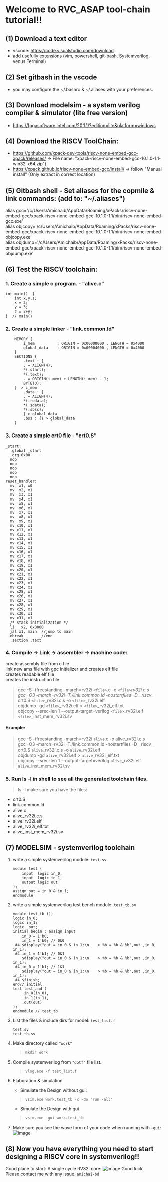 # Welcome to RVC_ASAP tool-chain tutorial!! 
## (1) Download a text editor  
- vscode: https://code.visualstudio.com/download  
- add usefully extensions (vim, powershell, git-bash, Systemverilog, venus Terminal)  
  
## (2) Set gitbash in the vscode  
- you may configure the ~/.bashrc & ~/.aliases with your preferences.
  
## (3) Download modelsim - a system verilog compiler & simulator (lite free version)  
- https://fpgasoftware.intel.com/20.1.1/?edition=lite&platform=windows  
  
## (4) Download the RISCV ToolChain:  
- https://github.com/xpack-dev-tools/riscv-none-embed-gcc-xpack/releases/ -> File name: "xpack-riscv-none-embed-gcc-10.1.0-1.1-win32-x64.zip")  
- https://xpack.github.io/riscv-none-embed-gcc/install/  -> follow "Manual install" (Only extract in correct location)  
  
## (5) Gitbash shell - Set aliases for the copmile & link commands: (add to:  "~/.aliases")  
alias gcc='/c/Users/Amichaib/AppData/Roaming/xPacks/riscv-none-embed-gcc/xpack-riscv-none-embed-gcc-10.1.0-1.1/bin/riscv-none-embed-gcc.exe'  
alias objcopy='/c/Users/Amichaib/AppData/Roaming/xPacks/riscv-none-embed-gcc/xpack-riscv-none-embed-gcc-10.1.0-1.1/bin/riscv-none-embed-objcopy.exe'  
alias objdump='/c/Users/Amichaib/AppData/Roaming/xPacks/riscv-none-embed-gcc/xpack-riscv-none-embed-gcc-10.1.0-1.1/bin/riscv-none-embed-objdump.exe'  

## (6) Test the RISCV toolchain:  
### 1. Create a simple c program. - "alive.c"  
```
int main()  {  
    int x,y,z;  
    x = 2;  
    y = 3;  
    z = x+y;  
}  // main()
```
### 2. Create a simple linker - "link.common.ld"  
```
    MEMORY {  
        i_mem          : ORIGIN = 0x00000000 , LENGTH = 0x4000  
        global_data    : ORIGIN = 0x00004000 , LENGTH = 0x4000  
    }  
    SECTIONS {  
        .text : {  
        . = ALIGN(4);  
        *(.start);  
        *(.text);  
        . = ORIGIN(i_mem) + LENGTH(i_mem) - 1;  
        BYTE(0);  
    }  > i_mem  
        .data : {  
        . = ALIGN(4);  
        *(.rodata);  
        *(.sdata);  
        *(.sbss);  
        } > global_data  
        .bss : {} > global_data  
    }  
```  
### 3. Create a simple crt0 file - "crt0.S"  
```
_start:
  .global _start
  .org 0x00
  nop                       
  nop                       
  nop                       
  nop                       
  nop                       
reset_handler:
  mv  x1, x0
  mv  x2, x1
  mv  x3, x1
  mv  x4, x1
  mv  x5, x1
  mv  x6, x1
  mv  x7, x1
  mv  x8, x1
  mv  x9, x1
  mv x10, x1
  mv x11, x1
  mv x12, x1
  mv x13, x1
  mv x14, x1
  mv x15, x1
  mv x16, x1
  mv x17, x1
  mv x18, x1
  mv x19, x1
  mv x20, x1
  mv x21, x1
  mv x22, x1
  mv x23, x1
  mv x24, x1
  mv x25, x1
  mv x26, x1
  mv x27, x1
  mv x28, x1
  mv x29, x1
  mv x30, x1
  mv x31, x1
  /* stack initialization */
  li   x2, 0x8000
  jal x1, main  //jump to main
  ebreak        //end
  .section .text
```
### 4. Compile -> Link -> assembler -> machine code:  
create assembly file from c file  
link new ams file with gpc initializer and creates elf file  
creates readable elf file  
creates the instruction file   
>  gcc -S -ffreestanding -march=rv32i `<file>`.c -o `<file>`_rv32i.c.s  
>  gcc -O3 -march=rv32i -T./link.common.ld -nostartfiles -D__riscv__ crt0.S `<file>`_rv32i.c.s -o `<file>`_rv32i.elf  
>  objdump -gd `<file>`_rv32i.elf > `<file>`_rv32i_elf.txt  
>  objcopy --srec-len 1 --output-target=verilog `<file>`_rv32i.elf `<file>`_inst_mem_rv32i.sv  
#### Example:  
>  gcc -S -ffreestanding -march=rv32i `alive`.c -o alive_rv32i.c.s  
>  gcc -O3 -march=rv32i -T./link.common.ld -nostartfiles -D__riscv__ crt0.S `alive`_rv32i.c.s -o `alive`_rv32i.elf   
>  objdump -gd `alive`_rv32i.elf > `alive`_rv32i_elf.txt    
>  objcopy --srec-len 1 --output-target=verilog `alive`_rv32i.elf `alive`_inst_mem_rv32i.sv   
### 5. Run ls -l in shell to see all the generated toolchain files. 
>   ls -l
make sure you have the files:
- crt0.S  
- link.common.ld  
- alive.c  
- alive_rv32i.c.s  
- alive_rv32i.elf  
- alive_rv32i_elf.txt  
- alive_inst_mem_rv32i.sv  

## (7)	MODELSIM - systemverilog toolchain 
1. write a simple systemverilog module: `test.sv` 
    ```
    module test (
        input  logic in_0,
        input  logic in_1,
        output logic out
    );
    assign out = in_0 & in_1;
    endmodule
    ```  
1. write a simple systemverilog test bench module: `test_tb.sv`
    ```  
    module test_tb ();
    logic in_0;
    logic in_1;
    logic  out;
    initial begin : assign_input
        in_0 = 1'b0;
        in_1 = 1'b0; // 0&0
     #4 $display("out = in_0 & in_1:\n    > %b = %b & %b",out ,in_0, in_1);
     #4 in_1 = 1'b1; // 0&1
        $display("out = in_0 & in_1:\n    > %b = %b & %b",out ,in_0, in_1);
     #4 in_0 = 1'b1; // 1&1
        $display("out = in_0 & in_1:\n    > %b = %b & %b",out ,in_0, in_1);
     #4 $finish;
    end// initial
    test test_and (
        .in_0(in_0),
        .in_1(in_1),
        .out(out)
    );
    endmodule // test_tb
    ```  
1. List the files & include dirs for model: `test_list.f`
    ```
    test.sv
    test_tb.sv
    ```
1. Make directory called `"work"`
    > `mkdir work`
1. Compile systemverilog from `"dotf"` file list.
    > `vlog.exe -f test_list.f`
1. Elaboration & simulation  
    - Simulate the Design without gui:  
    > `vsim.exe work.test_tb -c -do 'run -all'`  
    - Simulate the Design with gui 
    > `vsim.exe -gui work.test_tb`   

1. Make sure you see the wave form of your code when running with `-gui`:
![image](https://user-images.githubusercontent.com/81047407/137597659-b4465e6f-3d8d-4fd6-867a-c63df68b89e7.png)


## (8) Now you have everything you need to start designing a RISCV core in systemverilog!!
Good place to start:
A single cycle RV32I core:
![image](single_cycle_RVC.png)
Good luck!  
Please contact me with any issue. `amichai-bd`

